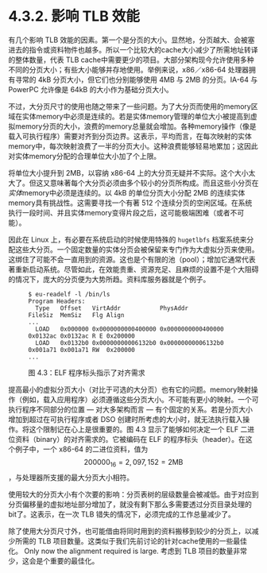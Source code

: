 # 4.3.2. 影响 TLB 效能

有几个影响 TLB 效能的因素。第一个是分页的大小。显然地，分页越大、会被塞进去的指令或资料物件也越多。所以一个比较大的cache大小减少了所需地址转译的整体数量，代表 TLB cache中需要更少的项目。大部分架构现今允许使用多种不同的分页大小；有些大小能够并存地使用。举例来说，x86／x86-64 处理器拥有寻常的 4kB 分页大小，但它们也分别能够使用 4MB 与 2MB 的分页。IA-64 与 PowerPC 允许像是 64kB 的大小作为基础分页大小。

不过，大分页尺寸的使用也随之带来了一些问题。为了大分页而使用的memory区域在实体memory中必须是连续的。若是实体memory管理的单位大小被提高到虚拟memory分页的大小，浪费的memory总量就会增加。各种memory操作（像是载入可执行程序）需要对齐到分页边界。这表示，平均而言，在每次映射的实体memory中，每次映射浪费了一半的分页大小。这种浪费能够轻易地累加；这因此对实体memory分配的合理单位大小加了个上限。

将单位大小提升到 2MB，以容纳 x86-64 上的大分页无疑并不实际。这个大小太大了。但这又意味著每个大分页必须由多个较小的分页所构成。而且这些小分页在*实体*memory中必须是连续的。以 4kB 的单位分页大小分配 2MB 的连续实体memory具有挑战性。这需要寻找一个有著 512 个连续分页的空闲区域。在系统执行一段时间、并且实体memory变得片段之后，这可能极端困难（或者不可能）。

因此在 Linux 上，有必要在系统启动的时候使用特殊的 `hugetlbfs` 档案系统来分配这些大分页。一个固定数量的实体分页会被保留来专门作为大虚拟分页来使用。这绑住了可能不会一直用到的资源。这也是个有限的池（pool）；增加它通常代表著重新启动系统。尽管如此，在效能贵重、资源充足、且麻烦的设置不是个大阻碍的情况下，庞大的分页便为大势所趋。资料库服务器就是个例子。

<figure>
  <pre><code>$ eu-readelf -l /bin/ls
Program Headers:
  Type   Offset   VirtAddr           PhysAddr           FileSiz  MemSiz   Flg Align
...
  LOAD   0x000000 0x0000000000400000 0x0000000000400000 0x0132ac 0x0132ac R E 0x200000
  LOAD   0x0132b0 0x00000000006132b0 0x00000000006132b0 0x001a71 0x001a71 RW  0x200000
...</code></pre>
  <figcaption>图 4.3：ELF 程序标头指示了对齐需求</figcaption>
</figure>

提高最小的虚拟分页大小（对比于可选的大分页）也有它的问题。memory映射操作（例如，载入应用程序）必须遵循这些分页大小。不可能有更小的映射。一个可执行程序不同部分的位置 –– 对大多架构而言 –– 有个固定的关系。若是分页大小增加到超过在可执行程序或者 DSO 创建时所考虑的大小时，就无法执行载入操作。将这个限制记在心上是很重要的。图 4.3 显示了能够如何决定一个 ELF 二进位资料（binary）的对齐需求的。它被编码在 ELF 的程序标头（header）。在这个例子中，一个 x86-64 的二进位资料，值为 $$ 200000_{16} = 2,097,152 = \text{2MB} $$，与处理器所支援的最大分页大小相符。

使用较大的分页大小有个次要的影响：分页表树的层级数量会被减低。由于对应到分页偏移量的虚拟地址部分增加了，就没有剩下那么多需要透过分页目录处理的bit了。这表示，在一次 TLB 错失的情况下，必须完成的工作总量减少了。

除了使用大分页尺寸外，也可能借由将同时用到的资料搬移到较少的分页上，以减少所需的 TLB 项目数量。这类似于我们先前讨论的针对cache使用的一些最佳化。
Only now the alignment required is large.
考虑到 TLB 项目的数量非常少，这会是个重要的最佳化。


